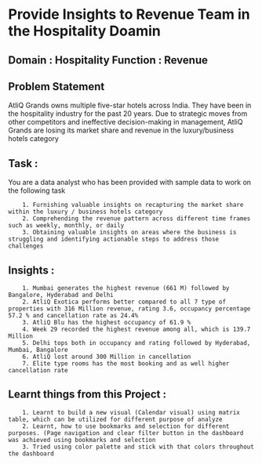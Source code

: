 # Provide Insights to Revenue Team in the Hospitality Doamin

## Domain : Hospitality         Function : Revenue

## Problem Statement

AtliQ Grands owns multiple five-star hotels across India. They have been in the hospitality industry for the past 20 years. Due to strategic moves from other competitors and ineffective decision-making in management, AtliQ Grands are losing its market share and revenue in the luxury/business hotels category

## Task : 

You are a data analyst who has been provided with sample data to work on the following task

        1. Furnishing valuable insights on recapturing the market share within the luxury / business hotels category
        2. Comprehending the revenue pattern across different time frames such as weekly, monthly, or daily
        3. Obtaining valuable insights on areas where the business is struggling and identifying actionable steps to address those challenges
    
## Insights : 

        1. Mumbai generates the highest revenue (661 M) followed by Bangalore, Hyderabad and Delhi
        2. AtliQ Exotica performs better compared to all 7 type of properties with 316 Million revenue, rating 3.6, occupancy percentage 57.2 % and cancellation rate as 24.4%
        3. AtliQ Blu has the highest occupancy of 61.9 %
        4. Week 29 recorded the highest revenue among all, which is 139.7 Million
        5. Delhi tops both in occupancy and rating followed by Hyderabad, Mumbai, Bangalore
        6. AtliQ lost around 300 Million in cancellation
        7. Elite type rooms has the most booking and as well higher cancellation rate
    
## Learnt things from this Project : 

        1. Learnt to build a new visual (Calendar visual) using matrix table, which can be utilized for different purpose of analyze
        2. Learnt, how to use bookmarks and selection for different purposes. (Page navigation and clear filter button in the dashboard was achieved using bookmarks and selection
        3. Tried using color palette and stick with that colors throughout the dashboard
